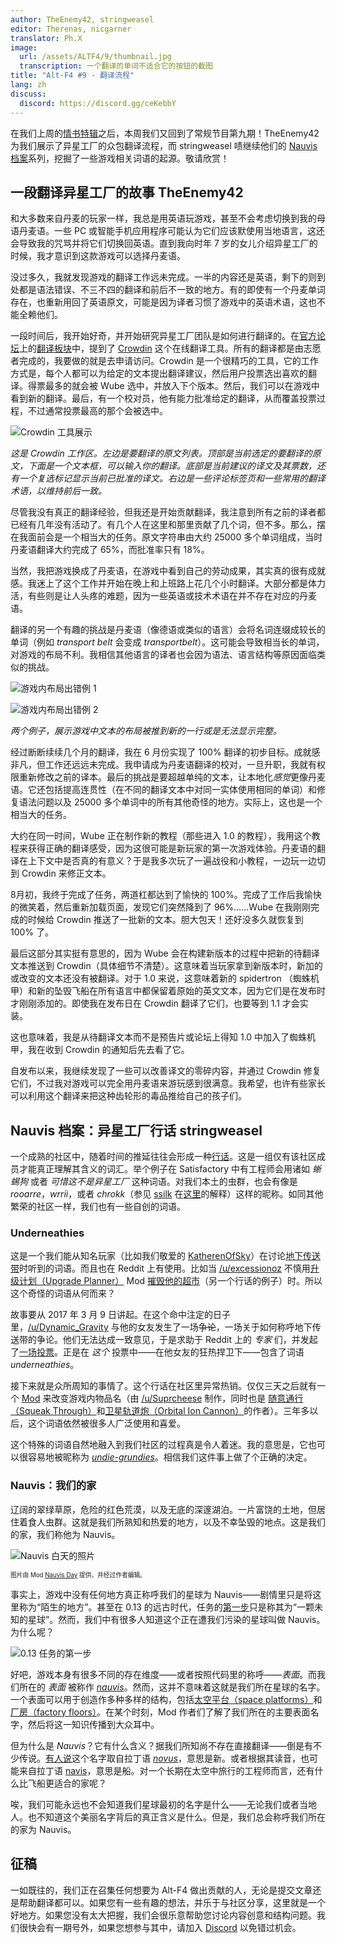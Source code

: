 ```yaml
---
author: TheEnemy42, stringweasel
editor: Therenas, nicgarner
translator: Ph.X
image:
  url: /assets/ALTF4/9/thumbnail.jpg
  transcription: 一个翻译的单词不适合它的按钮的截图
title: "Alt-F4 #9 - 翻译流程"
lang: zh
discuss:
  discord: https://discord.gg/ceKebbY
---
```


在我们上周的[情书特辑](https://alt-f4.blog/zh/ALTF4-8/)之后，本周我们又回到了常规节目第九期！TheEnemy42 为我们展示了异星工厂的众包翻译流程，而 stringweasel 啧继续他们的 [Nauvis 档案](https://alt-f4.blog/zh/ALTF4-6/#nauvis-%E6%A1%A3%E6%A1%88%E6%88%91%E4%BB%AC%E8%B5%B0%E8%BF%87%E7%9A%84%E9%95%BF%E5%BE%81%E8%B7%AF-stringweasel)系列，挖掘了一些游戏相关词语的起源。敬请欣赏！

## 一段翻译异星工厂的故事 <author>TheEnemy42</author>

和大多数来自丹麦的玩家一样，我总是用英语玩游戏，甚至不会考虑切换到我的母语丹麦语。一些 PC 或智能手机应用程序可能认为它们应该默使用当地语言，这还会导致我的咒骂并将它们切换回英语。直到我向时年 7 岁的女儿介绍异星工厂的时候，我才意识到这款游戏可以选择丹麦语。

没过多久，我就发现游戏的翻译工作远未完成。一半的内容还是英语，剩下的则到处都是语法错误、不三不四的翻译和前后不一致的地方。有的即使有一个丹麦单词存在，也重新用回了英语原文，可能是因为译者习惯了游戏中的英语术语，这也不能全赖他们。

一段时间后，我开始好奇，并开始研究异星工厂团队是如何进行翻译的。在[官方论坛](https://forums.factorio.com/)上的[翻译板块](https://forums.factorio.com/viewforum.php?f=12)中，提到了 [Crowdin](https://crowdin.com/project/factorio) 这个在线翻译工具。所有的翻译都是由志愿者完成的，我要做的就是去申请访问。Crowdin 是一个很精巧的工具，它的工作方式是，每个人都可以为给定的文本提出翻译建议，然后用户投票选出喜欢的翻译。得票最多的就会被 Wube 选中，并放入下个版本。然后，我们可以在游戏中看到新的翻译。最后，有一个校对员，他有能力批准给定的翻译，从而覆盖投票过程，不过通常投票最高的那个会被选中。

![Crowdin 工具展示](https://media.alt-f4.blog/ALTF4/9/translation-1.jpg)

*这是 Crowdin 工作区。左边是要翻译的原文列表。顶部是当前选定的要翻译的原文，下面是一个文本框，可以输入你的翻译。底部是当前建议的译文及其票数，还有一个复选标记显示当前已批准的译文。右边是一些评论标签页和一些常用的翻译术语，以维持前后一致。*

尽管我没有真正的翻译经验，但我还是开始贡献翻译，我注意到所有之前的译者都已经有几年没有活动了。有几个人在这里和那里贡献了几个词，但不多。那么，摆在我面前会是一个相当大的任务。原文字符串由大约 25000 多个单词组成，当时丹麦语翻译大约完成了 65%，而批准率只有 18%。

当然，我把游戏换成了丹麦语，在游戏中看到自己的劳动成果，其实真的很有成就感。我迷上了这个工作并开始在晚上和上班路上花几个小时翻译。大部分都是体力活，有些则是让人头疼的难题，因为一些英语或技术术语在并不存在对应的丹麦语。

翻译的另一个有趣的挑战是丹麦语（像德语或类似的语言）会将名词连缀成较长的单词（例如 _transport belt_ 会变成 _transportbelt_）。这可能会导致相当长的单词，对游戏的布局不利。我相信其他语言的译者也会因为语法、语言结构等原因面临类似的挑战。

![游戏内布局出错例 1](https://media.alt-f4.blog/ALTF4/9/translation-2.jpg)

![游戏内布局出错例 2](https://media.alt-f4.blog/ALTF4/9/translation-3.jpg)

*两个例子，展示游戏中文本的布局被推到新的一行或是无法显示完整。*

经过断断续续几个月的翻译，我在 6 月份实现了 100% 翻译的初步目标。成就感非凡，但工作还远远未完成。我申请成为丹麦语翻译的校对，一旦升职，我就有权限重新修改之前的译本。最后的挑战是要超越单纯的文本，让本地化*感觉*更像丹麦语。它还包括提高连贯性（在不同的翻译文本中对同一实体使用相同的单词）和修复语法问题以及 25000 多个单词中的所有其他奇怪的地方。实际上，这也是一个相当大的任务。

大约在同一时间，Wube 正在制作新的教程（那些进入 1.0 的教程），我用这个教程来获得正确的翻译感受，因为这很可能是新玩家的第一次游戏体验。丹麦语的翻译在上下文中是否真的有意义？于是我多次玩了一遍战役和小教程，一边玩一边切到 Crowdin 来修正文本。

8月初，我终于完成了任务，两道杠都达到了愉快的 100%。完成了工作后我愉快的微笑着，然后重新加载页面，发现它们突然降到了 96%……Wube 在我刚刚完成的时候给 Crowdin 推送了一批新的文本。胆大包天！还好没多久就恢复到 100% 了。

最后这部分其实挺有意思的，因为 Wube 会在构建新版本的过程中把新的待翻译文本推送到 Crowdin（具体细节不清楚）。这意味着当玩家拿到新版本时，新加的或改变的文本还没有被翻译。对于 1.0 来说，这意味着新的 spidertron （蜘蛛机甲）和新的坠毁飞船在所有语言中都保留着原始的英文文本，因为它们是在发布时才刚刚添加的。即使我在发布日在 Crowdin 翻译了它们，也要等到 1.1 才会实装。

这也意味着，我是从待翻译文本而不是预告片或论坛上得知 1.0 中加入了蜘蛛机甲，我在收到 Crowdin 的通知后先去看了它。

自发布以来，我继续发现了一些可以改善译文的零碎内容，并通过 Crowdin 修复它们，不过我对游戏可以完全用丹麦语来游玩感到很满意。我希望，也许有些家长可以利用这个翻译来把这种齿轮形的毒品推给自己的孩子们。

## Nauvis 档案：异星工厂行话 <author>stringweasel</author>

一个成熟的社区中，随着时间的推延往往会形成一种[行话](https://zh.wikipedia.org/wiki/%E8%A1%8C%E8%A9%B1)。这是一组仅有该社区成员才能真正理解其含义的词汇。举个例子在 Satisfactory 中有工程师会用诸如 _蜥蜴狗_ 或者 _可惜这不是异星工厂_ 这种词语。对我们本土的虫群，也会有像是 _rooarre_，_wrrii_，或者 _chrokk_（参见 [ssilk](https://forums.factorio.com/memberlist.php?mode=viewprofile&u=507) 在[这里](https://forums.factorio.com/viewtopic.php?t=63040&start=40)的解释）这样的昵称。如同其他繁荣的社区一样，我们也有一些自创的词语。

### Underneathies

这是一个我们能从知名玩家（比如我们敬爱的 [KatherenOfSky](https://www.youtube.com/channel/UCTIV3KbAvaGEyNjoMoNaGtQ)）在讨论[地下传送带](https://wiki.factorio.com/Underground_belt/zh)时听到的词语。而且也在 Reddit 上有使用。比如当 [/u/excessionoz](https://www.reddit.com/user/excessionoz/) 不慎用[升级计划（Upgrade Planner）](https://mods.factorio.com/mod/upgrade-planner) Mod [摧毁他的超市](https://www.reddit.com/r/factorio/comments/9s7x30/tip_be_very_sure_of_your_circumstances_when/)（另一个行话的例子）时。所以这个奇怪的词语从何而来？

故事要从 2017 年 3 月 9 日讲起。在这个命中注定的日子里，[/u/Dynamic_Gravity](https://www.reddit.com/user/Dynamic_Gravity/) 与他的女友发生了一场~~争论~~，一场关于如何称呼地下传送带的争论。他们无法达成一致意见，于是求助于 Reddit 上的 *专家* 们，并发起了[一场投票](https://www.reddit.com/r/factorio/comments/5yi071/need_your_help_in_settling_a_debate_with_gf/)。正是在 *这个* 投票中——在他女友的狂热捍卫下——包含了词语 _underneathies_。

接下来就是众所周知的事情了。这个行话在社区里异常热销。仅仅三天之后就有一个 [Mod](https://mods.factorio.com/mod/Underneathies) 来改变游戏内物品名（由 [/u/Suprcheese](https://www.reddit.com/user/Suprcheese/) 制作，同时也是 [随意通行（Squeak Through）](https://mods.factorio.com/mod/Squeak%20Through)和[卫星轨道炮（Orbital Ion Cannon）](https://mods.factorio.com/mod/Orbital%20Ion%20Cannon)的作者）。三年多以后，这个词语依然被很多人广泛使用和喜爱。

这个特殊的词语自然地融入到我们社区的过程真是令人着迷。我的意思是，它也可以很容易地被昵称为 [_undie-grundies_](https://www.reddit.com/r/factorio/comments/5yi071/need_your_help_in_settling_a_debate_with_gf/deqgd0x?context=3)。相信我们这件事上做了个正确的决定。

### Nauvis：我们的家

辽阔的翠绿草原，危险的红色荒漠，以及无底的深邃湖泊。一片富饶的土地，但居住着食人虫群。这就是我们所熟知和热爱的地方，以及不幸坠毁的地点。这是我们的家，我们称他为 Nauvis。

![Nauvis 白天的照片](https://media.alt-f4.blog/ALTF4/9/nauvis_day.jpg)

<sub><sup>图片由 Mod [Nauvis Day](https://mods.factorio.com/mod/NauvisDay) 提供，并经过作者编辑。</sub></sup>

事实上，游戏中没有任何地方真正称呼我们的星球为 Nauvis——剧情里只是将这里称为“陌生的地方”。甚至在 0.13 的远古时代，任务的[第一步](https://forums.factorio.com/viewtopic.php?t=51100)只是称其为“一颗未知的星球”。然而，我们中有很多人知道这个正在遭我们污染的星球叫做 Nauvis。为什么呢？

![0.13 任务的第一步](https://media.alt-f4.blog/ALTF4/9/first_steps.jpg)

好吧，游戏本身有很多不同的存在维度——或者按照代码里的称呼——*表面*。而我们所在的 *表面* 被称作 [_nauvis_](https://lua-api.factorio.com/latest/LuaSurface.html)。然而，这并不意味着这就是我们所在星球的名字。一个表面可以用于创造作多种多样的结构，包括[太空平台（space platforms）](https://mods.factorio.com/mod/space-exploration)和[厂房（factory floors）](https://mods.factorio.com/mod/Factorissimo2)。在某个时刻，Mod 作者们了解了我们所在的主要表面名字，然后将这一知识传播到大众耳中。

但为什么是 *Nauvis*？它有什么含义？据我们所知尚不存在直接翻译——倒是有不少传说。[有人说](https://www.reddit.com/r/factorio/comments/7erfs8/whats_the_origin_of_the_planets_name_nauvis/dq7faa4?context=3)这个名字取自拉丁语 [_novus_](https://zh.wiktionary.org/wiki/novus)，意思是新。或者根据其读音，也可能来自拉丁语 [navis](https://en.wiktionary.org/wiki/navis)，意思是船。对一个长期在太空中旅行的工程师而言，还有什么比飞船更适合的家呢？

唉，我们可能永远也不会知道我们星球最初的名字是什么——无论我们或者当地人。也不知道这个美丽名字背后的真正含义是什么。但是，我们总会称呼我们所在的家为 Nauvis。

## 征稿

一如既往的，我们正在召集任何想要为 Alt-F4 做出贡献的人，无论是提交文章还是帮助翻译都可以。如果您有一些有趣的想法，并乐于与社区分享，这里就是一个好地方。如果您没有太大把握，我们会很乐意帮助您讨论内容创意和结构问题。我们很快会有一期号外，如果您想参与其中，请加入 [Discord](https://discord.gg/nxnCFkb) 以免错过机会。
